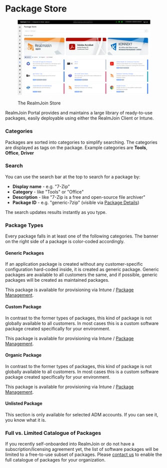 # Package Store

<figure><img src="../../../.gitbook/assets/24-06-26-13_42_07_chrome.png" alt=""><figcaption><p>The RealmJoin Store</p></figcaption></figure>

RealmJoin Portal provides and maintains a large library of ready-to-use packages, easily deployable using either the RealmJoin Client or Intune.

### Categories

Packages are sorted into categories to simplify searching. The categories are displayed as tags on the package. Example categories are **Tools**, **Office**, **Driver**

### Search

You can use the search bar at the top to search for a package by:

* **Display name** - e.g. "7-Zip"
* **Category** - like "Tools" or "Office"
* **Description** - like "7-Zip is a free and open-source file archiver"
* **Package ID** - e.g. "generic-7zip" (visible via [Package Details](package-store-details.md))

The search updates results instantly as you type.

### Package Types

Every package falls in at least one of the following categories. The banner on the right side of a package is color-coded accordingly.

#### Generic Packages

If an application package is created without any customer-specific configuration hard-coded inside, it is created as generic package. Generic packages are available to all customers the same, and if possible, generic packages will be created as maintained packages.&#x20;

This package is available for provisioning via Intune / [Package Management](../package-management/).

#### Custom Package

In contrast to the former types of packages, this kind of package is not globally available to all customers. In most cases this is a custom software package created specifically for your environment.

This package is available for provisioning via Intune / [Package Management](../package-management/).

#### Organic Package

In contrast to the former types of packages, this kind of package is not globally available to all customers. In most cases this is a custom software package created specifically for your environment.

This package is available for provisioning via Intune / [Package Management](../package-management/).

#### Unlisted Package

This section is only available for selected ADM accounts. If you can see it, you know what it is.

### Full vs. Limited Catalogue of Packages

If you recently self-onboarded into RealmJoin or do not have a subscription/licensing agreement yet, the list of software packages will be limited to a free-to-use subset of packages. Please [contact us](../../legal/support.md) to enable the full catalogue of packages for your organization.
